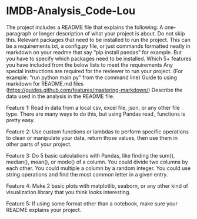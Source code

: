 # IMDB-Analysis_Code-Lou

The project includes a README file that explains the following:
A one-paragraph or longer description of what your project is about. Do not skip this.
Relevant packages that need to be installed to run the project. This can be a requirements.txt, a config.py file, or just commands formatted neatly in markdown on your readme that say “pip install pandas” for example. But you have to specify which packages need to be installed. 
Which 5+ features you have included from the below lists to meet the requirements
Any special instructions are required for the reviewer to run your project. (For example: “run python main.py” from the command line)
Guide to using markdown for README.md files (https://guides.github.com/features/mastering-markdown/)
Describe the data used in the analysis in the README file.


Feature 1: Read in data from a local csv, excel file, json, or any other file type. There are many ways to do this, but using Pandas read_ functions is pretty easy.

Feature 2: Use custom functions or lambdas to perform specific operations to clean or manipulate your data, return those values, then use them in other parts of your project.

Feature 3: Do 5 basic calculations with Pandas, like finding the sum(), median(), mean(), or mode() of a column. You could divide two columns by each other. You could multiple a column by a random integer. You could use string operations and find the most common letter in a given entry. 

Feature 4: Make 2 basic plots with matplotlib, seaborn, or any other kind of visualization library that you think looks interesting.

Feature 5: If using some format other than a notebook, make sure your README explains your project. 

